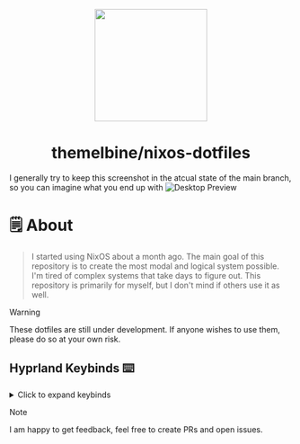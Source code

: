 <p align="center">
<img src="https://i.ibb.co/pJbn0Xz/output-onlinepngtools-1.png" width="200" >
</p>
<h1 align="center">themelbine/nixos-dotfiles</h1>


I generally try to keep this screenshot in the atcual state of the main branch, so you can imagine what you end up with 
<img src="https://i.imgur.com/SKEOXom.png" alt="Desktop Preview" >

# 🗒 About

>I started using NixOS about a month ago. The main goal of this repository is to create the most modal and logical system possible. I'm tired of complex systems that take days to figure out. This repository is primarily for myself, but I don't mind if others use it as well.

> [!Warning]  
> These dotfiles are still under development. If anyone wishes to use them, please do so at your own risk.


## Hyprland Keybinds ⌨️
<details>
<summary>Click to expand keybinds</summary>

  
> 💡 **Tip**  
> `SUPER = WIN`  
> This can be changed in the Hyprland settings.



### General Bindings
> - **Launch Kitty Terminal**: `SUPER + Return`
> - **Close Active Window**: `SUPER + Q`
> - **Exit Hyprland**: `SUPER + M`
> - **Fullscreen Active Window**: `SUPER + F`
> - **Launch Rofi**: `SUPER + D`
> - **Toggle Pseudotile Mode**: `SUPER + P`
> - **Toggle Split Mode**: `SUPER + T`

### Vim-like Navigation Bindings
> - **Move Focus**: `SUPER + h/j/k/l`
> - **Move Window**: `SUPER + SHIFT + h/j/k/l`
> - **Resize Window**: `SUPER + CTRL + h/j/k/l`

### Workspace Management
> - **Switch to Workspace [1-10]**: `SUPER + [1-0]`
> - **Move Active Window to Workspace [1-10] Silently**: `SUPER + SHIFT + [1-0]`

### Screenshots and Screen Recording
> - **Screenshot Entire Screen**: `Print`
> - **Screenshot Area**: `SUPER + SHIFT + S`
> - **Toggle Screen Recording**: `SUPER + SHIFT + R`

### Mouse Bindings
> - **Move Window with Drag**: `SUPER + Left Mouse Button`
> - **Resize Window with Drag**: `SUPER + Right Mouse Button`
</details>

> [!NOTE]
> I am happy to get feedback, feel free to create PRs and open issues.
